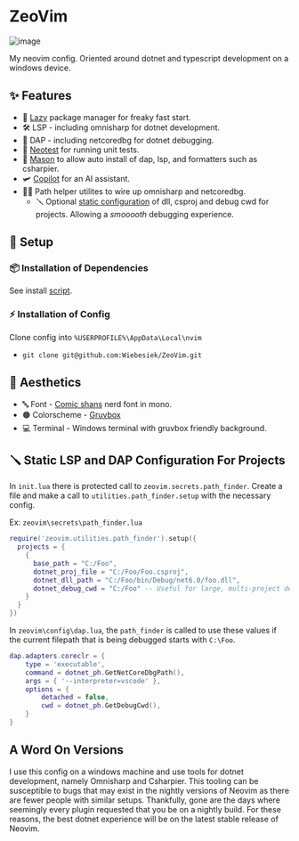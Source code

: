 # ZeoVim
![image](https://github.com/Wiebesiek/ZeoVim/assets/44254336/8f2a5d73-b5d9-4d79-a8df-ddcdbbe1bd62)

My neovim config. Oriented around dotnet and typescript development on a windows device.

## ✨ Features
- 🚀 [Lazy](https://github.com/folke/lazy.nvim) package manager for freaky fast start.
- 🛠️ LSP - including omnisharp for dotnet development.
- 🔬 DAP - including netcoredbg for dotnet debugging.
- 🧪 [Neotest](https://github.com/nvim-neotest/neotest) for running unit tests.
- 🧱 [Mason](https://github.com/williamboman/mason.nvim) to allow auto install of dap, lsp, and formatters such as csharpier.
- 🛩️ [Copilot](https://github.com/github/copilot.vim) for an AI assistant.
- 👨‍🔬 Path helper utilites to wire up omnisharp and netcoredbg.
  - 🪛 Optional [static configuration](#-static-lsp-and-dap-configuration-for-projects) of dll, csproj and debug cwd for projects. Allowing a *smooooth* debugging experience.
## 🔧 Setup

### 📦 Installation of Dependencies
See install [script](https://github.com/Wiebesiek/ZeoVim/blob/main/install-dep.ps1).
### ⚡️ Installation of Config

Clone config into `%USERPROFILE%\AppData\Local\nvim`

- `git clone git@github.com:Wiebesiek/ZeoVim.git`

## 🎨 Aesthetics
- 🔤 Font - [Comic shans](https://github.com/shannpersand/comic-shanns) nerd font in mono.
- 🟤 Colorscheme - [Gruvbox](https://github.com/ellisonleao/gruvbox.nvim)
- 💻 Terminal - Windows terminal with gruvbox friendly background.

## 🪛 Static LSP and DAP Configuration For Projects
In `init.lua` there is protected call to `zeovim.secrets.path_finder`. Create a file and make a call to `utilities.path_finder.setup` with the necessary config.

Ex: `zeovim\secrets\path_finder.lua`
```lua
require('zeovim.utilities.path_finder').setup({
  projects = {
    {
      base_path = "C:/Foo",
      dotnet_proj_file = "C:/Foo/Foo.csproj",
      dotnet_dll_path = "C:/Foo/bin/Debug/net6.0/foo.dll",
      dotnet_debug_cwd = "C:/Foo" -- Useful for large, multi-project debugging
    }
  }
})
```
In `zeovim\config\dap.lua`, the `path_finder` is called to use these values if the current filepath that is being debugged starts with `C:\Foo`.
```lua
dap.adapters.coreclr = {
	type = 'executable',
	command = dotnet_ph.GetNetCoreDbgPath(),
	args = { '--interpreter=vscode' },
	options = {
		detached = false,
		cwd = dotnet_ph.GetDebugCwd(),
	}
}
```

## A Word On Versions
I use this config on a windows machine and use tools for dotnet development, namely Omnisharp and Csharpier. This tooling can be susceptible to bugs that may exist in the nightly versions of Neovim as there are fewer people with similar setups. Thankfully, gone are the days where seemingly every plugin requested that you be on a nightly build. For these reasons, the best dotnet experience will be on the latest stable release of Neovim.


